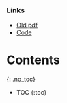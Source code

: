 <link rel="canonical" href="https://consciousness-is-unambiguous.com/">
<link rel="icon" href="/favicon.ico" type="image/x-icon">

<!-- Google Scholar / Highwire Press metadata -->
<meta name="citation_title" content="Consciousness and Unambiguous Representations">
<meta name="citation_author" content="Francesco Lässig">
<meta name="citation_publication_date" content="2025/04/15">
<meta name="citation_fulltext_html_url" content="https://consciousness-is-unambiguous.com/">
<meta name="citation_language" content="en">
<meta name="citation_abstract" content="This article argues that conscious brain states must unambiguously determine their representational content, formalizing ambiguity as conditional entropy. Neural network experiments with MNIST show that relational connectivity structures support measurable reductions in ambiguity, linking theoretical constraints on consciousness to empirical evidence.">
<meta name="citation_keywords" content="consciousness; neural networks; ambiguity; unambiguous; intentionality; representational content; entropy">
<meta name="citation_author_institution" content="(independent)">


<script id="MathJax-script" async src="https://cdn.jsdelivr.net/npm/mathjax@3/es5/tex-mml-chtml.js"></script>
<script defer src="https://polyfill.io/v3/polyfill.min.js?features=es6"></script>

<script type="application/ld+json">
{
  "@context": "https://schema.org",
  "@type": "ScholarlyArticle",
  "mainEntityOfPage": {
    "@type": "WebPage",
    "@id": "https://consciousness-is-unambiguous.com/"
  },
  "headline": "Consciousness and Unambiguous Representations",
  "image": "https://consciousness-is-unambiguous.com/assets/images/background.png",
  "author": {
    "@type": "Person",
    "name": "Francesco Lässig",
    "url": "https://github.com/entropicbloom"
  },
  "publisher": {
    "@type": "Organization",
    "name": "Francesco Lässig",
    "logo": {
      "@type": "ImageObject",
      "url": "https://consciousness-is-unambiguous.com/assets/images/background.png"
    }
  },
  "datePublished": "2025-04-15",
  "dateModified": "2025-08-06",
  "url": "https://consciousness-is-unambiguous.com/",
  "description": "This article investigates the intentionality constraint on neural correlates of consciousness and how unambiguous representations emerge in neural networks.",
  "keywords": "consciousness, neural networks, ambiguity, representationalism, representations, entropy, intentionality, philosophy of mind",
  "inLanguage": "en"
}
</script>

### Links
- [Old pdf](https://www.flaessig.com/uploads/consciousness-and-unambigous-representations.pdf)
- [Code](https://github.com/entropicbloom/intentionality)

# Contents
{: .no_toc}

* TOC
{:toc}

